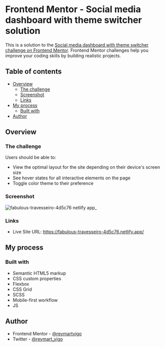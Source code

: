 # Frontend Mentor - Social media dashboard with theme switcher solution

This is a solution to the [Social media dashboard with theme switcher challenge on Frontend Mentor](https://www.frontendmentor.io/challenges/social-media-dashboard-with-theme-switcher-6oY8ozp_H). Frontend Mentor challenges help you improve your coding skills by building realistic projects. 

## Table of contents

- [Overview](#overview)
  - [The challenge](#the-challenge)
  - [Screenshot](#screenshot)
  - [Links](#links)
- [My process](#my-process)
  - [Built with](#built-with)  
- [Author](#author)

## Overview

### The challenge

Users should be able to:

- View the optimal layout for the site depending on their device's screen size
- See hover states for all interactive elements on the page
- Toggle color theme to their preference

### Screenshot

![fabulous-travesseiro-4d5c76 netlify app_](https://user-images.githubusercontent.com/111113305/198655427-f6e7ff35-a1e5-4875-8cbd-905474c541cc.png)

### Links

- Live Site URL: https://fabulous-travesseiro-4d5c76.netlify.app/

## My process

### Built with

- Semantic HTML5 markup
- CSS custom properties
- Flexbox
- CSS Grid
- SCSS
- Mobile-first workflow
- JS


## Author


- Frontend Mentor - [@reymartvigo](https://www.frontendmentor.io/profile/reymartvigo)
- Twitter - [@reymart_vigo](https://www.twitter.com/reymart_vigo)

